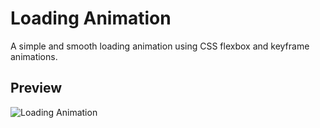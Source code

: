 # Loading Animation

A simple and smooth loading animation using CSS flexbox and keyframe animations.

## Preview

![Loading Animation](https://raw.githubusercontent.com/rohitsripathi9/Frontend100/main/LoadAnimation/assets/demo.gif)




